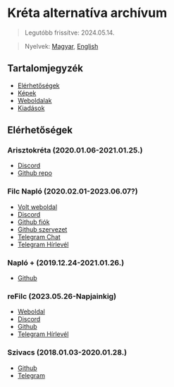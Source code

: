 # Kréta alternatíva archívum

> Legutóbb frissítve: 2024.05.14.

> Nyelvek: [Magyar](README.md), [English](README_en.md)

## Tartalomjegyzék

- [Elérhetőségek](#elérhetőségek)
- [Képek](Images/README.md)
- [Weboldalak](Sites/README.md)
- [Kiadások](Releases/README.md)

## Elérhetőségek

### Arisztokréta (2020.01.06-2021.01.25.)
-   [Discord](https://discord.gg/k3e2pqC)
-   [Github repo](https://github.com/Coware-Apps/ellenorzo)

### Filc Napló (2020.02.01-2023.06.07?)
-   [Volt weboldal](https://filc.vercel.app)
-   [Discord](https://discord.gg/GqzTJj5)
-   [Github fiók](https://github.com/filcnaplo)
-   [Github szervezet](https://github.com/filc)
-   [Telegram Chat](https://t.me/filcnaplo)
-   [Telegram Hírlevél](https://t.me/filcnaplo_hirlevel)

### Napló + (2019.12.24-2021.01.26.)
-   [Github](https://github.com/Coware-Apps/naplo)

### reFilc (2023.05.26-Napjainkig)
-   [Weboldal](https://refilc.hu)
-   [Discord](https://discord.com/invite/7d6cn3Yypz)
-   [Github](https://github.com/refilc)
-   [Telegram Hírlevél](https://t.me/refilc)

### Szivacs (2018.01.03-2020.01.28.)
-   [Github](https://github.com/boapps/Szivacs-Naplo)
-   [Telegram](https://t.me/eSzivacs/)